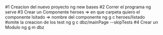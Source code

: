 #1 Creacion del nuevo proyecto
ng new bases
#2 Correr el programa
ng serve
#3 Crear un Componente
heroes => en que carpeta quiero el componente
lsitado => nombre del componente
ng g c heroes/listado
#omite la creacion de los test
ng g c dbz/mainPage --skipTests
#4 Crear un Modulo
ng g m dbz

